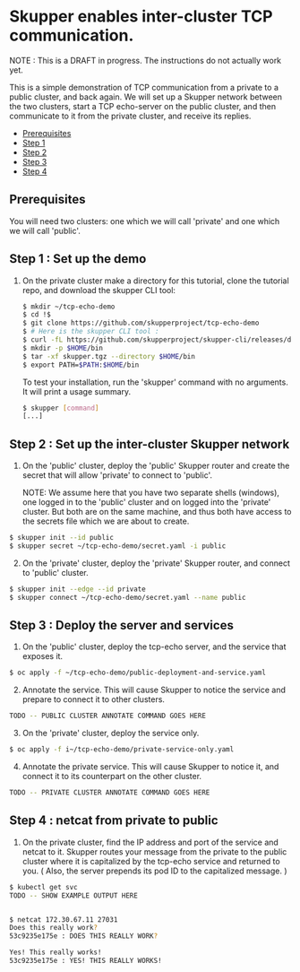 # Skupper enables inter-cluster TCP communication.

NOTE : This is a DRAFT in progress. The instructions do not actually work yet.

This is a simple demonstration of TCP communication from a private to a public cluster, and back again. We will set up a Skupper network between the two clusters, start a TCP echo-server on the public cluster, and then communicate to it from the private cluster, and receive its replies.

* [Prerequisites](#prerequisites)
* [Step 1](#step-1-set-up-the-demo)
* [Step 2](#step-2-set-up-the-inter-cluster-skupper-network)
* [Step 3](#step-3-deploy-the-server-and-services)
* [Step 4](#step-4-netcat-from-private-to-public)

## Prerequisites

You will need two clusters: one which we will call 'private' and one which we will call 'public'.

## Step 1 : Set up the demo

1. On the private cluster make a directory for this tutorial, clone the tutorial repo, and download the skupper CLI tool:

   ```bash
   $ mkdir ~/tcp-echo-demo
   $ cd !$
   $ git clone https://github.com/skupperproject/tcp-echo-demo
   $ # Here is the skupper CLI tool :
   $ curl -fL https://github.com/skupperproject/skupper-cli/releases/download/dummy3/linux.tgz -o skupper.tgz
   $ mkdir -p $HOME/bin
   $ tar -xf skupper.tgz --directory $HOME/bin
   $ export PATH=$PATH:$HOME/bin
   ```

   To test your installation, run the 'skupper' command with no arguments. It will print a usage summary.

   ```bash
   $ skupper [command]
   [...]
   ```


## Step 2 : Set up the inter-cluster Skupper network

1. On the 'public' cluster, deploy the 'public' Skupper router and create the secret that will allow 'private' to connect to 'public'.

   NOTE: We assume here that you have two separate shells (windows), one logged in to the 'public' cluster and on logged into the 'private' cluster. But both are on the same machine, and thus both have access to the secrets file which we are about to create.

  ```bash
  $ skupper init --id public
  $ skupper secret ~/tcp-echo-demo/secret.yaml -i public
   ```

2. On the 'private' cluster, deploy the 'private' Skupper router, and connect to 'public' cluster.

  ```bash
  $ skupper init --edge --id private
  $ skupper connect ~/tcp-echo-demo/secret.yaml --name public
   ```


## Step 3 : Deploy the server and services

1. On the 'public' cluster, deploy the tcp-echo server, and the service that exposes it.

  ```bash
  $ oc apply -f ~/tcp-echo-demo/public-deployment-and-service.yaml
   ```

2. Annotate the service. This will cause Skupper to notice the service and prepare to connect it to other clusters.

  ```bash
  TODO -- PUBLIC CLUSTER ANNOTATE COMMAND GOES HERE
  ```

3. On the 'private' cluster, deploy the service only.

  ```bash
  $ oc apply -f i~/tcp-echo-demo/private-service-only.yaml
  ```

4. Annotate the private service. This will cause Skupper to notice it, and connect it to its counterpart on the other cluster.

  ```bash
  TODO -- PRIVATE CLUSTER ANNOTATE COMMAND GOES HERE
  ```

## Step 4 : netcat from private to public

1. On the private cluster, find the IP address and port of the service and netcat to it. Skupper routes your message from the private to the public cluster where it is capitalized by the tcp-echo service and returned to you. ( Also, the server prepends its pod ID to the capitalized message. )

  ```bash
  $ kubectl get svc
  TODO -- SHOW EXAMPLE OUTPUT HERE


  $ netcat 172.30.67.11 27031
  Does this really work?
  53c9235e175e : DOES THIS REALLY WORK?

  Yes! This really works!
  53c9235e175e : YES! THIS REALLY WORKS!
  ```


